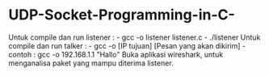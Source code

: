 # UDP-Socket-Programming-in-C-
Untuk compile dan run listener :  - gcc -o listener listener.c
                                  - ./listener
Untuk compile dan run talker   :  - gcc -o [IP tujuan] [Pesan yang akan dikirim]
                                  - contoh : gcc -o 192.168.1.1 "Hallo"
Buka aplikasi wireshark, untuk menganalisa paket yang mampu diterima listener.
